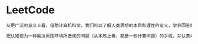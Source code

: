 # LeetCode
~~~markdown
从更广泛的意义上看，借助计算机科学，我们可以了解人类思想的本质和理性的意义，学会回答如何度过一生这个最古老的问题。

把认知视为一种解决周围环境所造成的问题（从本质上看，都是一些计算问题）的手段，并认真地加以研究，就有可能彻底改变我们对人类理性的理解。
~~~


